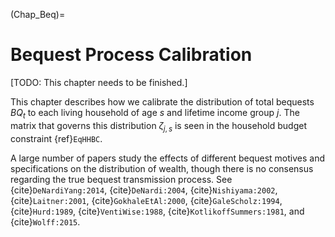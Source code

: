 (Chap_Beq)=
# Bequest Process Calibration

[TODO: This chapter needs to be finished.]

This chapter describes how we calibrate the distribution of total bequests $BQ_t$ to each living household of age $s$ and lifetime income group $j$. The matrix that governs this distribution $\zeta_{j,s}$ is seen in the household budget constraint {ref}`EqHHBC`.

A large number of papers study the effects of different bequest motives and specifications on the distribution of wealth, though there is no consensus regarding the true bequest transmission process.  See {cite}`DeNardiYang:2014`, {cite}`DeNardi:2004`, {cite}`Nishiyama:2002`, {cite}`Laitner:2001`, {cite}`GokhaleEtAl:2000`, {cite}`GaleScholz:1994`, {cite}`Hurd:1989`, {cite}`VentiWise:1988`, {cite}`KotlikoffSummers:1981`, and {cite}`Wolff:2015`.
